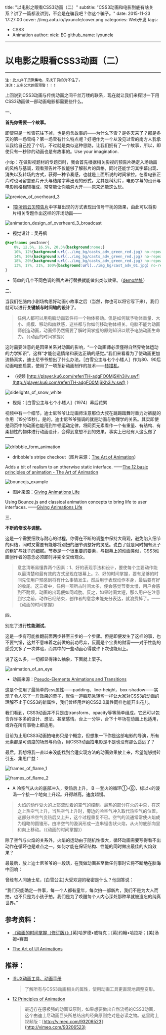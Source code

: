 title: "以电影之眼看CSS3动画（二）"
subtitle: "CSS3动画和电影到底有啥关系？讲了一篇都没讲到，不会是在骗我吧？你这个骗子。"
date: 2015-11-23 17:27:00
cover: //img.aotu.io/lyxuncle/cover.png
categories: Web开发
tags: 
 - CSS3
 - Animation
author:
	nick: EC
	github_name: lyxuncle
---
# 以电影之眼看CSS3动画（二）
----------

	注：此文非干货聚集地，来找干货的对不住了。
	注注：又多又大的图预警！！！

上回说到CSS3动画与传统动画之间千丝万缕的联系，现在就让我们来探讨一下用CSS3动画做一部动画电影都需要些什么。

一、

**首先你需要一个故事。**

即使只是一堆雪花往下掉，也是包含故事的——为什么下雪？是冬天来了？那是冬天的第一场雪吗？第一场雪有什么特点呢？好吧作为一个从没见过雪的南方人我承认我给自己挖了个坑，不过就是类似这种思路，让我们拥有了一个故事，所以，即使只有一秒钟的动画也是有故事的。Use your imagination.

小tip：在做影视题材的专题页时，我会首先根据相关影视的预告片确定入场动画的风格与基调，观看预告片不仅能够了解影片的风格，同时还能学习其字幕出现、消失以及转场的方式，获得一种节奏感，也就是上面所说的时间掌控。在看电影正片时也可留意影片开头与结尾字幕出现的形式，尤其是科幻片，电影字幕的设计与电影风格相辅相成，常常能让你脑洞大开——原来还能这么玩。

![preview_of_overheard_3](//img.aotu.io/lyxuncle/2-1_preview_of_overheard_3.gif)
 
- [[窃听风云3]预告片](http://movie.douban.com/trailer/156598/#content)中字幕出现的方式表现出信号干扰的效果，由此可以将影片相关专题作出这样的开场动画——

![animation_design_of_overheard_3_broadcast](//img.aotu.io/lyxuncle/2-2_animation_design_of_overheard_3_broadcast.gif)

- 视觉设计：吴丹枫

```css
@keyframes peoInner{
	0%, 12.5%, 16.5%, 20.5%{background:none;}
	10%, 12%{background:url(../img_bg/casts_adv_green_red.jpg) no-repeat 0 0;}
	14%, 16%{background:url(../img_bg/casts_adv_green_red.jpg) no-repeat 0 -725px;}
	18%, 20%{background:url(../img_bg/casts_adv_green_red.jpg) no-repeat 0 -725px;}
	13%, 17%, 21%, 100%{background:url(../img_bg/cast_adv_01.jpg) no-repeat top center;}
}
```
 
- 简单的几个不同色调的图片进行替换就能做出类似效果。（[demo地址](http://jdc.jd.com/demo/ec/movieeye/doing_movie_by_css3.html)）

二、

当我们在脑内小剧场构思好动画小故事之后（当然，你也可以将它写下来），我们就可以进行**关键帧与时间轴的设计**了。

> 任何人都可以用电脑动画软件将一个物体移动。但是如何赋予物体重量、大小、规模、移动和幽默感，这些都与你如何移动物体相关。电脑不能为动画师创造动画，动画师仍然需要了解时间掌握的原则知识以赋予电脑动画生命力。（《动画的时间掌握》）

这时需要注意的是因果关系对动画的影响，“一个动画师必须懂得自然界物体运动的力学知识”，这样“才能创造情绪和表达正确的感觉。”我们来看看为了使动画更加流畅真实，迪士尼爷爷想出了什么办法。［白雪公主与七个小矮人］作为80、90后动画电影启蒙，使用了一项革新动画制作的技术——[转描机](http://zh.wikipedia.org/wiki/%E8%BD%AC%E6%8F%8F%E6%9C%BA%E6%8A%80%E6%9C%AF)。

- （视频 [http://player.ku6.com/refer/TH-adgFO0MjSKh3i/v.swf](http://player.ku6.com/refer/TH-adgFO0MjSKh3i/v.swf) ）

![sidelights_of_snow_white](//img.aotu.io/lyxuncle/2-4_sidelights_of_snow_white.gif)

- 视频：[白雪公主与七个小矮人]（1974）幕后花絮

视频中有一个细节，迪士尼爷爷让动画师注意那位大叔在跳踢踏舞时重力对裤腿的作用（19分15秒）。是的，迪士尼爷爷强调的就是动画与物理学的关系。其实即使是网页中的动画也能用到牛顿运动定律，将网页元素看作一个有重量、有结构、有柔韧性的物体进行动画设计，会得到意想不到的效果。事实上已经有人这么做了——

![dribbble_form_animation](//img.aotu.io/lyxuncle/2-5_dribbble_form_animation.gif)
 
- dribbble's stripe checkout（图片来源：[The Art of Animation](http://markgeyer.com/pres/the-art-of-ui-animations/#/2/9)）

Adds a bit of realism to an otherwise static interface. ——[The 12 basic principles of animation - The Art of Animation](http://markgeyer.com/pres/the-art-of-ui-animations/#/2/5)

![bouncejs_example](//img.aotu.io/lyxuncle/2-6_bouncejs_example.gif)
 
- 图片来源：[Giving Animations Life](https://medium.com/tictail-makers/giving-animations-life-8b20165224c5)

Using Bounce.js and classical animation concepts to bring life to user interfaces. ——[Giving Animations Life](https://medium.com/tictail-makers/giving-animations-life-8b20165224c5)

三、

**不断的修改与调整。**

这是一个需要细致与耐心的过程，你得在不断的调整中保持大局观，避免陷入细节的纠结，同时又需要有能够将别扭的细节调整好的灵感。说白了就是同时拥有汉子的粗犷与妹子的细腻。节奏是一个很重要的要素，与银幕上的动画类似，CSS3动画创作者的意念必须即时并完全交给观众。

> 意念清晰易懂靠两个因素：1、好的表现手法和设计，要使每个主要动作能以最清楚和最有效的方式呈现在银幕上。2、好的时间掌握，要有足够的时间先使用户预感到将有什么事情发生，然后用于表现动作本身，最后要有好的收尾。这三者中，任何一项所占时间太多，便会感觉节奏太慢，用户会感到不耐烦，动画的出现便如同鸡肋。反之，如果时间太短，那么用户在注意到它之前，动作已经结束，创作者的意念未能充分表达，就浪费掉了。——《动画的时间掌握》

四、

别忘了进行**性能测试**。

这是一步有可能推翻前面两步甚至三步的一个步骤。但是即便发生了这样的事，也不要气馁，这并不意味着之前做的前功尽弃，反而是个宝贵的财富——对于性能的感受又多了一次体验，而其中的一些动画心得或许下次也能用上。

说了这么多，一切都显得辣么抽象，下面就上栗子。

![animation_of_an_eye](//img.aotu.io/lyxuncle/2-7_animation_of_an_eye.gif)

- 动画来源：[Pseudo-Elements Animations and Transitions](http://tympanus.net/Development/PseudoElementsAnimationsTransitions/index4.html)

这是个使用了最简单的css属性——padding、line-height、box-shadow——实现了令人吃了一斤效果的栗子，就像一道脑筋急转弯一样让大家对CSS3的动画的理解不止于CSS3的新属性，我们曾经用烂的CSS2.0属性同样也能开出花儿。

我们看到，CSS3动画并不只是由transform、opacity等等简单组成，它还可以包含许许多多的设计、想法、甚至感情。台上一分钟，台下十年功在动画上也适用，或许在所有事物上都适用。

目前为止用CSS3动画拍电影只是个概念，但想象一下你是这部电影的导演，所有元素都是可调度的场景与角色，用CSS3动画拍电影是不是也没有那么遥远了？

最后，我想将我一直以来没能找到合适实现方法的动画效果放上来，希望能够抛砖引玉、集思广益：

![frames_of_flame_1](//img.aotu.io/lyxuncle/2-8_frames_of_flame_1.jpg)

![frames_of_flame_2](//img.aotu.io/lyxuncle/2-9_frames_of_flame_2.jpg )

- A 冷空气从火的底部冲入，受热后上升。 B 一套火的循环①-⑧，标以×的漩涡一个接一个地向上升起。升得越高，速度越慢。

> 火焰的动作受火的上部流动着的空气的控制。最热的部分在火的中央，在这之上热空气上升，当热空气上升时，旁边的冷空气冲入取代热空气的位置。这部分冷空气变热后又上升，这个过程重复不已。空气的流通常常使火焰成为粗略的圆锥形，由冷空气的漩涡形成一连串锯齿状火焰，从火的底部向里和向上移动。（《动画的时间掌握》）


除了空气与火焰的关系外，火焰的运动由于随机性很大，循环动画需要写得看不出动作在循环也是难点之一。如何才能在保证结构、性能的同时做出最佳的火焰效果？

最最后，放上迪士尼爷爷的一段话，在我做动画甚至做任何事时它将不断地在脑海中回响：

曾经有人问迪士尼，[白雪公主]大受欢迎的秘密是什么？他回答说：

“我们只能确定一件事，每一个人都有童年，每次拍一部新片，我们不是为大人而拍，也不只是为小孩子拍，我们是为了唤醒每个人内心深处那种早就被遗忘的纯真世界。”

## 参考资料：

- [《动画的时间掌握（修订版）》](http://www.amazon.cn/%E5%8A%A8%E7%94%BB%E7%9A%84%E6%97%B6%E9%97%B4%E6%8E%8C%E6%8F%A1-%E5%93%88%E7%BD%97%E5%BE%B7%E2%80%A2%E5%A8%81%E7%89%B9%E5%85%8B/dp/B0094N5III/ref=sr_1_1?ie=UTF8&qid=1420369719&sr=8-1&keywords=%E5%8A%A8%E7%94%BB%E7%9A%84%E6%97%B6%E9%97%B4%E6%8E%8C%E6%8F%A1)[英]哈罗德•威特克；[英]约翰•哈拉斯；[美]汤姆•赛图

- [The Art of UI Animations](http://markgeyer.com/pres/the-art-of-ui-animations/#/) 

## 推荐：

- [ISUX动画工具、动画手册](ttp://isux.tencent.com/css3/tools.html)
	
	> 了解所有与CSS3动画相关的属性，使用动画工具更直观地调整变形。

- [12 Principles of Animation](http://minyos.its.rmit.edu.au/aim/a_notes/anim_principles.html)
	
	> 最近存在感极强的动画12原则，如果想要做出自然流畅的CSS3动画，这个由迪士尼动画巨头所总结出的经典原则绝对是必读之物。这里附上视频版：[http://vimeo.com/93206523](http://vimeo.com/93206523)
